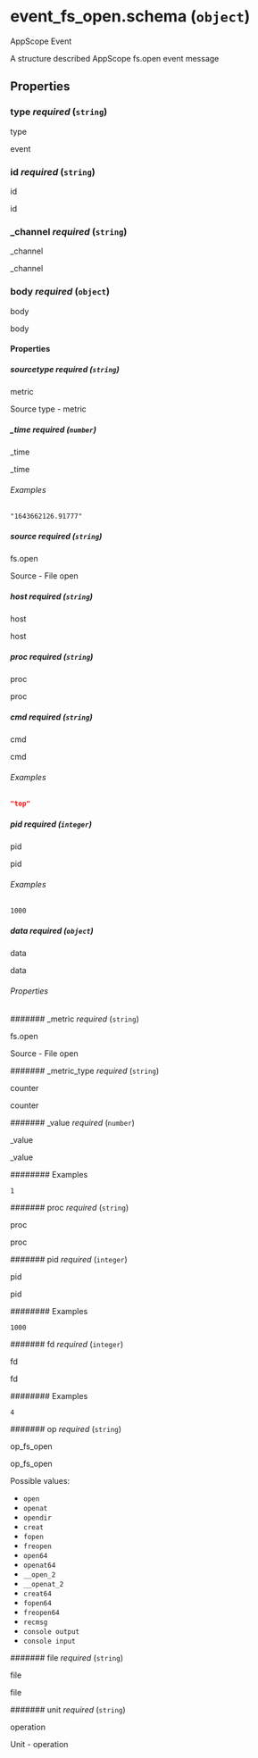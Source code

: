 # event_fs_open.schema (`object`)

AppScope Event

A structure described AppScope fs.open event message

## Properties

### type _required_ (`string`)

type

event

### id _required_ (`string`)

id

id

### _channel _required_ (`string`)

_channel

_channel

### body _required_ (`object`)

body

body

#### Properties

##### sourcetype _required_ (`string`)

metric

Source type - metric

##### _time _required_ (`number`)

_time

_time

###### Examples

`"1643662126.91777"`

##### source _required_ (`string`)

fs.open

Source - File open

##### host _required_ (`string`)

host

host

##### proc _required_ (`string`)

proc

proc

##### cmd _required_ (`string`)

cmd

cmd

###### Examples

```json
"top"
```

##### pid _required_ (`integer`)

pid

pid

###### Examples

`1000`

##### data _required_ (`object`)

data

data

###### Properties

####### _metric _required_ (`string`)

fs.open

Source - File open

####### _metric_type _required_ (`string`)

counter

counter

####### _value _required_ (`number`)

_value

_value

######## Examples

`1`

####### proc _required_ (`string`)

proc

proc

####### pid _required_ (`integer`)

pid

pid

######## Examples

`1000`

####### fd _required_ (`integer`)

fd

fd

######## Examples

`4`

####### op _required_ (`string`)

op_fs_open

op_fs_open

Possible values:

- `open`
- `openat`
- `opendir`
- `creat`
- `fopen`
- `freopen`
- `open64`
- `openat64`
- `__open_2`
- `__openat_2`
- `creat64`
- `fopen64`
- `freopen64`
- `recmsg`
- `console output`
- `console input`

####### file _required_ (`string`)

file

file

####### unit _required_ (`string`)

operation

Unit - operation

